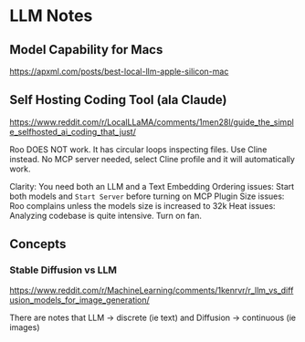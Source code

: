 # LLM Notes

## Model Capability for Macs

https://apxml.com/posts/best-local-llm-apple-silicon-mac

## Self Hosting Coding Tool (ala Claude)

https://www.reddit.com/r/LocalLLaMA/comments/1men28l/guide_the_simple_selfhosted_ai_coding_that_just/

Roo DOES NOT work. It has circular loops inspecting files.
Use Cline instead. No MCP server needed, select Cline profile and it will automatically work.

Clarity: You need both an LLM and a Text Embedding
Ordering issues: Start both models and `Start Server` before turning on MCP Plugin
Size issues: Roo complains unless the models size is increased to 32k
Heat issues: Analyzing codebase is quite intensive. Turn on fan.

## Concepts

### Stable Diffusion vs LLM
https://www.reddit.com/r/MachineLearning/comments/1kenrvr/r_llm_vs_diffusion_models_for_image_generation/

There are notes that LLM -> discrete (ie text) and Diffusion -> continuous (ie images)
